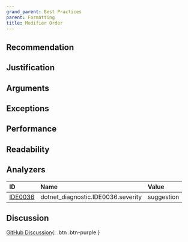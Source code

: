 ```yaml
---
grand_parent: Best Practices
parent: Formatting
title: Modifier Order
---
```


## Recommendation

## Justification

## Arguments

## Exceptions

## Performance

## Readability

## Analyzers

| ID | Name | Value
|:-|:-|:-|
| [IDE0036][1] | dotnet_diagnostic.IDE0036.severity | suggestion |

[1]: https://docs.microsoft.com/visualstudio/ide/editorconfig-language-conventions?#csharp_preferred_modifier_order

## Discussion

[GitHub Discussion](){: .btn .btn-purple }
